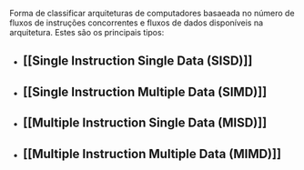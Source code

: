 Forma de classificar arquiteturas de computadores basaeada no número de fluxos de instruções concorrentes e fluxos de dados disponíveis na arquitetura.
Estes são os principais tipos:

- ## [[Single Instruction Single Data (SISD)]]
- ## [[Single Instruction Multiple Data (SIMD)]]
- ## [[Multiple Instruction Single Data (MISD)]]
- ## [[Multiple Instruction Multiple Data (MIMD)]]